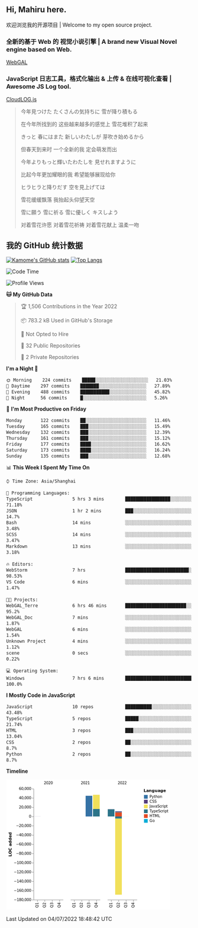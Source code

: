 ## Hi, Mahiru here.

欢迎浏览我的开源项目 | Welcome to my open source project.

### 全新的基于 Web 的 视觉小说引擎 | A brand new Visual Novel engine based on Web.

[WebGAL](https://github.com/MakinoharaShoko/WebGAL)

### JavaScript 日志工具，格式化输出 & 上传 & 在线可视化查看 | Awesome JS Log tool.

[CloudLOG.js](https://github.com/MakinoharaShoko/CloudLog.JS)

> 今年見つけた たくさんの気持ちに 雪が降り積もる  
> 
> 在今年所找到的 这些越来越多的感觉上 雪花堆积了起来  
> 
> きっと 春にはまた 新しいわたしが 芽吹き始めるから  
> 
> 但春天到来时 一个全新的我 定会萌发而出  
> 
> 今年よりもっと輝いたわたしを 見せれますように  
> 
> 比起今年更加耀眼的我 希望能够展现给你  
> 
> ヒラヒラと降りだす 空を見上げては  
> 
> 雪花缓缓飘落 我抬起头仰望天空  
> 
> 雪に願う 雪に祈る 雪に優しく キスしよう  
> 
> 对着雪花许愿 对着雪花祈祷 对着雪花献上 温柔一吻

## 我的 GitHub 统计数据

[![Kamome's GitHub stats](https://github-readme-stats.vercel.app/api?username=MakinoharaShoko)](https://github.com/anuraghazra/github-readme-stats)
[![Top Langs](https://github-readme-stats.vercel.app/api/top-langs/?username=MakinoharaShoko&layout=compact)](https://github.com/anuraghazra/github-readme-stats)

<!--
**MakinoharaShoko/MakinoharaShoko** is a ✨ _special_ ✨ repository because its `README.md` (this file) appears on your GitHub profile.

Here are some ideas to get you started:

- 🔭 I’m currently working on ...
- 🌱 I’m currently learning ...
- 👯 I’m looking to collaborate on ...
- 🤔 I’m looking for help with ...
- 💬 Ask me about ...
- 📫 How to reach me: ...
- 😄 Pronouns: ...
- ⚡ Fun fact: ...
-->

<!--START_SECTION:waka-->
![Code Time](http://img.shields.io/badge/Code%20Time-0%20secs-blue)

![Profile Views](http://img.shields.io/badge/Profile%20Views-10-blue)

**🐱 My GitHub Data** 

> 🏆 1,506 Contributions in the Year 2022
 > 
> 📦 783.2 kB Used in GitHub's Storage 
 > 
> 🚫 Not Opted to Hire
 > 
> 📜 32 Public Repositories 
 > 
> 🔑 2 Private Repositories  
 > 
**I'm a Night 🦉** 

```text
🌞 Morning    224 commits    █████░░░░░░░░░░░░░░░░░░░░   21.03% 
🌆 Daytime    297 commits    ███████░░░░░░░░░░░░░░░░░░   27.89% 
🌃 Evening    488 commits    ███████████░░░░░░░░░░░░░░   45.82% 
🌙 Night      56 commits     █░░░░░░░░░░░░░░░░░░░░░░░░   5.26%

```
📅 **I'm Most Productive on Friday** 

```text
Monday       122 commits    ██░░░░░░░░░░░░░░░░░░░░░░░   11.46% 
Tuesday      165 commits    ███░░░░░░░░░░░░░░░░░░░░░░   15.49% 
Wednesday    132 commits    ███░░░░░░░░░░░░░░░░░░░░░░   12.39% 
Thursday     161 commits    ███░░░░░░░░░░░░░░░░░░░░░░   15.12% 
Friday       177 commits    ████░░░░░░░░░░░░░░░░░░░░░   16.62% 
Saturday     173 commits    ████░░░░░░░░░░░░░░░░░░░░░   16.24% 
Sunday       135 commits    ███░░░░░░░░░░░░░░░░░░░░░░   12.68%

```


📊 **This Week I Spent My Time On** 

```text
⌚︎ Time Zone: Asia/Shanghai

💬 Programming Languages: 
TypeScript               5 hrs 3 mins        █████████████████░░░░░░░░   71.18% 
JSON                     1 hr 2 mins         ███░░░░░░░░░░░░░░░░░░░░░░   14.7% 
Bash                     14 mins             ░░░░░░░░░░░░░░░░░░░░░░░░░   3.48% 
SCSS                     14 mins             ░░░░░░░░░░░░░░░░░░░░░░░░░   3.47% 
Markdown                 13 mins             ░░░░░░░░░░░░░░░░░░░░░░░░░   3.18%

🔥 Editors: 
WebStorm                 7 hrs               ████████████████████████░   98.53% 
VS Code                  6 mins              ░░░░░░░░░░░░░░░░░░░░░░░░░   1.47%

🐱‍💻 Projects: 
WebGAL_Terre             6 hrs 46 mins       ███████████████████████░░   95.2% 
WebGAL_Doc               7 mins              ░░░░░░░░░░░░░░░░░░░░░░░░░   1.87% 
WebGAL                   6 mins              ░░░░░░░░░░░░░░░░░░░░░░░░░   1.54% 
Unknown Project          4 mins              ░░░░░░░░░░░░░░░░░░░░░░░░░   1.12% 
scene                    0 secs              ░░░░░░░░░░░░░░░░░░░░░░░░░   0.22%

💻 Operating System: 
Windows                  7 hrs 6 mins        █████████████████████████   100.0%

```

**I Mostly Code in JavaScript** 

```text
JavaScript               10 repos            ██████████░░░░░░░░░░░░░░░   43.48% 
TypeScript               5 repos             █████░░░░░░░░░░░░░░░░░░░░   21.74% 
HTML                     3 repos             ███░░░░░░░░░░░░░░░░░░░░░░   13.04% 
CSS                      2 repos             ██░░░░░░░░░░░░░░░░░░░░░░░   8.7% 
Python                   2 repos             ██░░░░░░░░░░░░░░░░░░░░░░░   8.7%

```


**Timeline**

![Chart not found](https://raw.githubusercontent.com/MakinoharaShoko/MakinoharaShoko/main/charts/bar_graph.png) 


 Last Updated on 04/07/2022 18:48:42 UTC
<!--END_SECTION:waka-->
